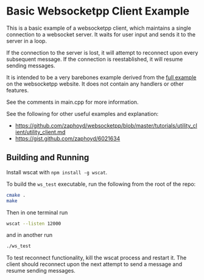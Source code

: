 # Basic Websocketpp Client Example

This is a basic example of a websocketpp client, which maintains a single connection to a websocket server. It waits for user input and sends it to the server in a loop.

If the connection to the server is lost, it will attempt to reconnect upon every subsequent message. If the connection is reestablished, it will resume sending messages.

It is intended to be a very barebones example derived from the [full example](https://github.com/zaphoyd/websocketpp/blob/master/tutorials/utility_client/step6.cpp) on the websocketpp website. It does not contain any handlers or other features.

See the comments in main.cpp for more information.

See the following for other useful examples and explanation:
 - https://github.com/zaphoyd/websocketpp/blob/master/tutorials/utility_client/utility_client.md
 - https://gist.github.com/zaphoyd/6021634

## Building and Running

Install wscat with `npm install -g wscat`.

To build the `ws_test` executable, run the following from the root of the repo:
```bash
cmake .
make
```

Then in one terminal run
```bash
wscat --listen 12000
```

and in another run
```bash
./ws_test
```

To test reconnect functionality, kill the wscat process and restart it. The client should reconnect upon the next attempt to send a message and resume sending messages.

